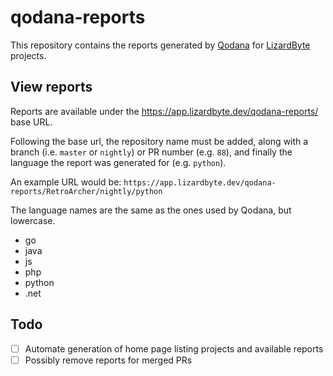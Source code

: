 # qodana-reports

This repository contains the reports generated by [Qodana](https://www.jetbrains.com/qodana/) for 
[LizardByte](https://github.com/LizardByte) projects.

## View reports

Reports are available under the https://app.lizardbyte.dev/qodana-reports/ base URL.

Following the base url, the repository name must be added, along with a branch (i.e. `master` or `nightly`) or
PR number (e.g. `88`), and finally the language the report was generated for (e.g. `python`).

An example URL would be: `https://app.lizardbyte.dev/qodana-reports/RetroArcher/nightly/python`

The language names are the same as the ones used by Qodana, but lowercase.

- go
- java
- js
- php
- python
- .net

## Todo

- [ ] Automate generation of home page listing projects and available reports
- [ ] Possibly remove reports for merged PRs
